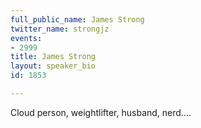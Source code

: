 ```yaml
---
full_public_name: James Strong
twitter_name: strongjz
events:
- 2999
title: James Strong
layout: speaker_bio
id: 1853

---
```

Cloud person, weightlifter, husband, nerd....